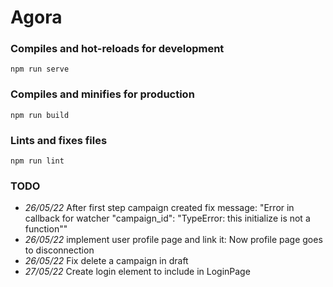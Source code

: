 # Agora

### Compiles and hot-reloads for development
```
npm run serve
```

### Compiles and minifies for production
```
npm run build
```

### Lints and fixes files
```
npm run lint
```

### TODO

* *26/05/22* After first step campaign created fix message: "Error in callback for watcher "campaign_id": "TypeError: this initialize is not a function""
* *26/05/22* implement user profile page and link it: Now profile page goes to disconnection
* *26/05/22* Fix delete a campaign in draft
* *27/05/22* Create login element to include in LoginPage
